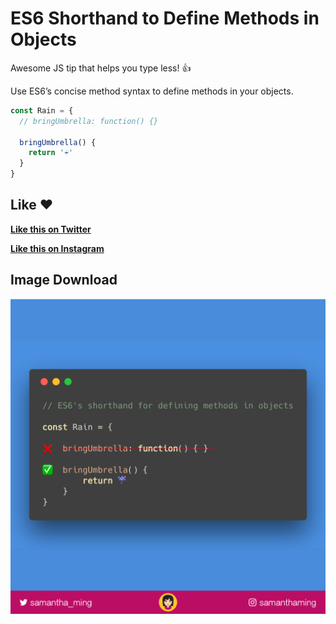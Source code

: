 # ES6 Shorthand to Define Methods in Objects

Awesome JS tip that helps you type less! 👍

Use ES6’s concise method syntax to define methods in your objects.

```javascript
const Rain = {
  // bringUmbrella: function() {}
  
  bringUmbrella() {
    return '☔️'
  }
}
```

## Like ❤️

**[Like this on Twitter](https://twitter.com/samantha_ming/status/970015226593624067)**

**[Like this on Instagram](https://www.instagram.com/p/Bf327_7AIB0/?taken-by=samanthaming)**

## Image Download

![Download](5-concise-method-syntax.png)
